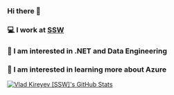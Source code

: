 ### Hi there 👋

### 💻 I work at [SSW](https://ssw.com.au/people/vlad-kireyev)
### 🤔 I am interested in .NET and Data Engineering
### 🌱 I am interested in learning more about Azure 

[![Vlad Kireyev [SSW]'s GitHub Stats](https://github-readme-stats.vercel.app/api?username=vladislav-kir&amp;theme=dark)](https://github.com/vladislav-kir/github-readme-stats)

<!--
**vladislav-kir/vladislav-kir** is a ✨ _special_ ✨ repository because its `README.md` (this file) appears on your GitHub profile.

Here are some ideas to get you started:

- 🔭 I’m currently working on ...
- 🌱 I’m currently learning ...
- 👯 I’m looking to collaborate on ...
- 🤔 I’m looking for help with ...
- 💬 Ask me about ...
- 📫 How to reach me: ...
- 😄 Pronouns: ...
- ⚡ Fun fact: ...
-->
